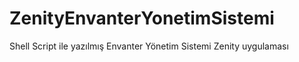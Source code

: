 # ZenityEnvanterYonetimSistemi
Shell Script ile yazılmış Envanter Yönetim Sistemi Zenity uygulaması
